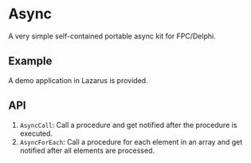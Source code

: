 # Async

A very simple self-contained portable async kit for FPC/Delphi.

## Example

A demo application in Lazarus is provided.

## API

1. `AsyncCall`: Call a procedure and get notified after the procedure is executed.
2. `AsyncForEach`: Call a procedure for each element in an array and get notified after all elements are processed.
